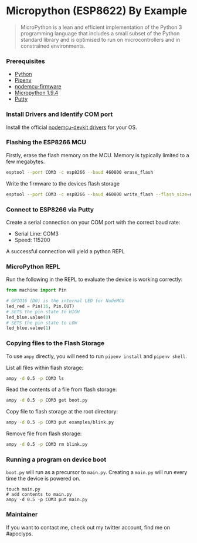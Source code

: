 Micropython (ESP8622) By Example
================================

> MicroPython is a lean and efficient implementation of the Python 3 programming language that includes a small subset of the Python standard library and is optimised to run on microcontrollers and in constrained environments.

### Prerequisites

- [Python](https://www.python.org/downloads/)
- [Pipenv](https://pipenv.readthedocs.io/en/latest/)
- [nodemcu-firmware](https://github.com/nodemcu/nodemcu-firmware/releases)
- [Micropython 1.9.4](https://micropython.org/download#esp8266)
- [Putty](https://www.putty.org/)

### Install Drivers and Identify COM port

Install the official [nodemcu-devkit drivers](https://github.com/nodemcu/nodemcu-devkit/tree/master/Drivers) for your OS.

### Flashing the ESP8266 MCU

Firstly, erase the flash memory on the MCU. Memory is typically limited to a few megabytes.

```sh
esptool --port COM3 -c esp8266 --baud 460800 erase_flash
```

Write the firmware to the devices flash storage

```sh
esptool --port COM3 -c esp8266 --baud 460800 write_flash --flash_size=detect 0 esp8266-20180511-v1.9.4.bin
```

### Connect to ESP8266 via Putty

Create a serial connection on your COM port with the correct baud rate:

- Serial Line: COM3
- Speed: 115200

A successful connection will yield a python REPL

### MicroPython REPL

Run the following in the REPL to evaluate the device is working correctly:

```python
from machine import Pin

# GPIO16 (D0) is the internal LED for NodeMCU
led_red = Pin(16, Pin.OUT)
# SETS the pin state to HIGH
led_blue.value(0)
# SETS the pin state to LOW
led_blue.value(1)
```

### Copying files to the Flash Storage

To use `ampy` directly, you will need to run `pipenv install` and `pipenv shell`.

List all files within flash storage:

```sh
ampy -d 0.5 -p COM3 ls
```

Read the contents of a file from flash storage:

```sh
ampy -d 0.5 -p COM3 get boot.py
```

Copy file to flash storage at the root directory:

```sh
ampy -d 0.5 -p COM3 put examples/blink.py
```

Remove file from flash storage:

```sh
ampy -d 0.5 -p COM3 rm blink.py
```

### Running a program on device boot

`boot.py` will run as a precursor to `main.py`. Creating a `main.py` will run every time the device is powered on.

```
touch main.py
# add contents to main.py
ampy -d 0.5 -p COM3 put main.py
```

### Maintainer

If you want to contact me, check out my twitter account, find me on #apoclyps.
